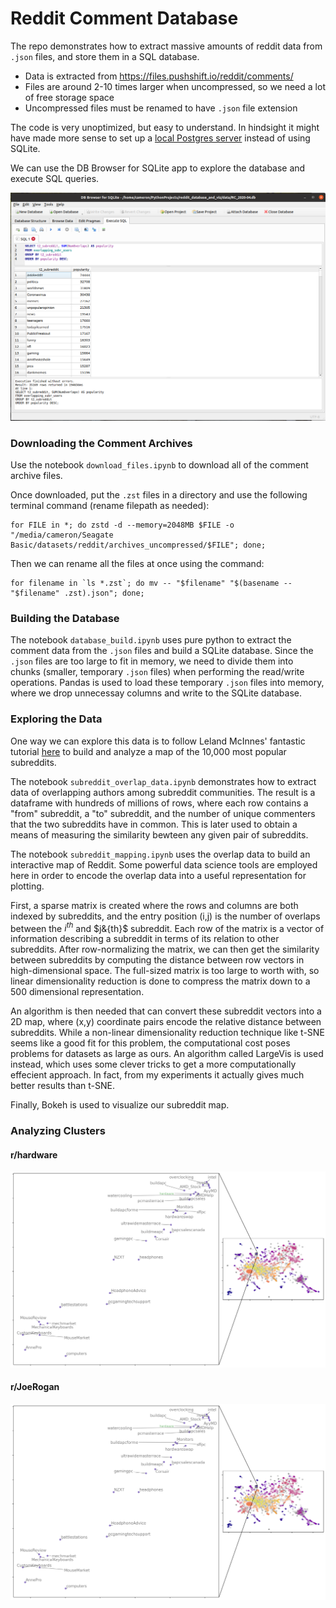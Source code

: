 # Reddit Comment Database


The repo demonstrates how to extract massive amounts of reddit data from `.json` files, and store them in a SQL database.
- Data is extracted from https://files.pushshift.io/reddit/comments/
- Files are around 2-10 times larger when uncompressed, so we need a lot of free storage space
- Uncompressed files must be renamed to have `.json` file extension

The code is very unoptimized, but easy to understand. In hindsight it might have made more sense to set up a [local Postgres server](https://www.learndatasci.com/tutorials/using-databases-python-postgres-sqlalchemy-and-alembic/) instead of using SQLite. 

We can use the DB Browser for SQLite app to explore the database and execute SQL queries. 

![](images/db_browser_screenshot.png)

### Downloading the Comment Archives

Use the notebook `download_files.ipynb` to download all of the comment archive files. 

Once downloaded, put the `.zst` files in a directory and use the following terminal command (rename filepath as needed):

```
for FILE in *; do zstd -d --memory=2048MB $FILE -o "/media/cameron/Seagate Basic/datasets/reddit/archives_uncompressed/$FILE"; done;
```

Then we can rename all the files at once using the command:

```
for filename in `ls *.zst`; do mv -- "$filename" "$(basename -- "$filename" .zst).json"; done;
```

### Building the Database

The notebook `database_build.ipynb` uses pure python to extract the comment data from the `.json` files and build a SQLite database. Since the `.json` files are too large to fit in memory, we need to divide them into chunks (smaller, temporary `.json` files) when performing the read/write operations. Pandas is used to load these temporary `.json` files into memory, where we drop unnecessay columns and write to the SQLite database. 

### Exploring the Data

One way we can explore this data is to follow Leland McInnes' fantastic tutorial [here](https://github.com/lmcinnes/subreddit_mapping/blob/master/Subreddit%20Mapping%20and%20Analysis.ipynb) to build and analyze a map of the 10,000 most popular subreddits. 

The notebook `subreddit_overlap_data.ipynb` demonstrates how to extract data of overlapping authors among subreddit communities. The result is a dataframe with hundreds of millions of rows, where each row contains a "from" subreddit, a "to" subreddit, and the number of unique commenters that the two subreddits have in common. This is later used to obtain a means of measuring the similarity bewteen any given pair of subreddits. 

The notebook `subreddit_mapping.ipynb` uses the overlap data to build an interactive map of Reddit. Some powerful data science tools are employed here in order to encode the overlap data into a useful representation for plotting. 

First, a sparse matrix is created where the rows and columns are both indexed by subreddits, and the entry position (i,j) is the number of overlaps between the $i^{th}$ and $j&{th}$ subreddit. Each row of the matrix is a vector of information describing a subreddit in terms of its relation to other subreddits. After row-normalizing the matrix, we can then get the similarity between subreddits by computing the distance between row vectors in high-dimensional space. The full-sized matrix is too large to worth with, so linear dimensionality reduction is done to compress the matrix down to a 500 dimensional representation. 

An algorithm is then needed that can convert these subreddit vectors into a 2D map, where (x,y) coordinate pairs encode the relative distance between subreddits. While a non-linear dimensionality reduction technique like t-SNE seems like a good fit for this problem, the computational cost poses problems for datasets as large as ours. An algorithm called LargeVis is used instead, which uses some clever tricks to get a more computationally effecient approach. In fact, from my experiments it actually gives much better results than t-SNE. 

Finally, Bokeh is used to visualize our subreddit map. 


### Analyzing Clusters

#### r/hardware

![](images/2020_jan_feb_apr_map_hardware.png)

#### r/JoeRogan

![](images/2020_jan_feb_apr_map_hardware.png)
